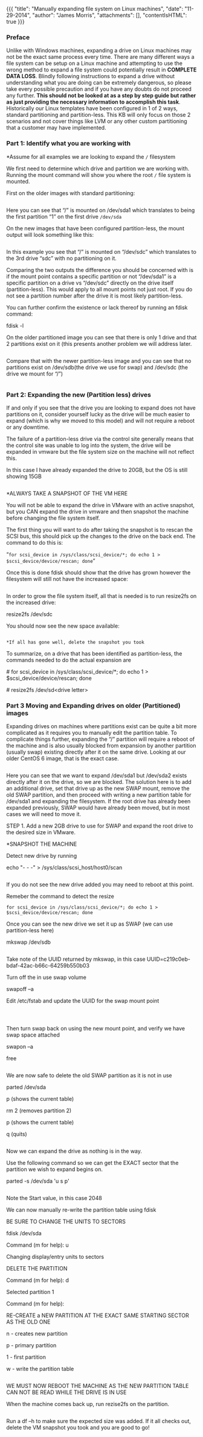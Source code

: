 {{{
  "title": "Manually expanding file system on Linux machines",
  "date": "11-29-2014",
  "author": "James Morris",
  "attachments": [],
  "contentIsHTML": true
}}}

<h3>Preface</h3>
</p>
<p>Unlike with Windows machines, expanding a drive on Linux machines may not be the exact same process every time. There are many different ways a file system can be setup on a Linux machine and attempting to use the wrong method to expand a file system could potentially result in <strong>COMPLETE DATA LOSS</strong>. Blindly following instructions to expand a drive without understanding what you are doing can be extremely dangerous, so please take every possible precaution and if you have any doubts do not proceed any further. <strong>This should not be looked at as a step by step guide but rather as just providing the necessary information to accomplish this task</strong>. Historically our Linux templates have been configured in 1 of 2 ways, standard partitioning and partition-less. This KB will only focus on those 2 scenarios and not cover things like LVM or any other custom partitioning that a customer may have implemented.</p>


<h3>Part 1: Identify what you are working with</h3>

<p>*Assume for all examples we are looking to expand the <code>/</code> filesystem</p>
<p>We first need to determine which drive and partition we are working with. Running the mount command will show you where the root <code>/</code> file system is mounted.</p>
<p>First on the older images with standard partitioning:</p>
<p><img src="../images/manually-expand-linux-1.png" alt /></p>
<p>Here you can see that “/” is mounted on /dev/sda1 which translates to being the first partition “1” on the first drive <code>/dev/sda</code> </p>


<p>On the new images that have been configured partition-less, the mount output will look something like this:</p>
<p><img src="../images/manually-expand-linux-2.png" alt />
</p>
<p>In this example you see that “/” is mounted on “/dev/sdc” which translates to the 3rd drive “sdc” with no partitioning on it. </p>
<p>Comparing the two outputs the difference you should be concerned with is if the mount point contains a specific partition or not “/dev/sda1” is a specific partition on a drive vs “/dev/sdc” directly on the drive itself (partition-less). This would
  apply to all mount points not just root. If you do not see a partition number after the drive it is most likely partition-less.</p>
<p>You can further confirm the existence or lack thereof by running an fdisk command:</p>
<p>fdisk -l</p>
<p>On the older partitioned image you can see that there is only 1 drive and that 2 partitions exist on it (this presents another problem we will address later.</p>
<p><img src="../images/manually-expand-linux-3.png" alt />
</p>

<p>Compare that with the newer partition-less image and you can see that no partitions exist on /dev/sdb(the drive we use for swap) and /dev/sdc (the drive we mount for “/”)</p>
<p><img  src="../images/manually-expand-linux-4.png" alt />
</p>

<h3>Part 2: Expanding the new (Partition less) drives</h3>

<p>If and only if you see that the drive you are looking to expand does not have partitions on it, consider yourself lucky as the drive will be much easier to expand (which is why we moved to this model) and will not require a reboot or any downtime.</p>
<p>The failure of a partition-less drive via the control site generally means that the control site was unable to log into the system, the drive will be expanded in vmware but the file system size on the machine will not reflect this. </p>
<p>In this case I have already expanded the drive to 20GB, but the OS is still showing 15GB </p>
<p><img src="../images/manually-expand-linux-5.png" alt />
</p>
<p>*ALWAYS TAKE A SNAPSHOT OF THE VM HERE</p>
<p>You will not be able to expand the drive in VMware with an active snapshot, but you CAN expand the drive in vmware and then snapshot the machine before changing the file system itself.</p>
<p>The first thing you will want to do after taking the snapshot is to rescan the SCSI bus, this should pick up the changes to the drive on the back end. The command to do this is:</p>
<p>“<code>for scsi_device in /sys/class/scsi_device/*; do echo 1 &gt; $scsi_device/device/rescan; done</code>”</p>
<p>Once this is done fdisk should show that the drive has grown however the filesystem will still not have the increased space:</p>
<p><img src="../images/manually-expand-linux-6.png" alt />
</p>


<p>In order to grow the file system itself, all that is needed is to run resize2fs on the increased drive:</p>
<p>resize2fs /dev/sdc</p>
<p>You should now see the new space available:</p>
<p><img src="../images/manually-expand-linux-7.png" alt />
</p>
<p><code>*If all has gone well, delete the snapshot you took</code>
</p>
<p>To summarize, on a drive that has been identified as partition-less, the commands needed to do the actual expansion are</p>
<p># for scsi_device in /sys/class/scsi_device/*; do echo 1 &gt; $scsi_device/device/rescan; done</p>
<p># resize2fs /dev/sd&lt;drive letter&gt;</p>


<h3>Part 3 Moving and Expanding drives on older (Partitioned) images</h3>
<p>Expanding drives on machines where partitions exist can be quite a bit more complicated as it requires you to manually edit the partition table. To complicate things further, expanding the “/” partition will require a reboot of the machine and is also usually blocked from expansion by another partition (usually swap) existing directly after it on the same drive. Looking at our older CentOS 6 image, that is the exact case.</p>
<p><img src="../images/manually-expand-linux-8.png" alt />
</p>

<p>Here you can see that we want to expand /dev/sda1 but /dev/sda2 exists directly after it on the drive, so we are blocked. The solution here is to add an additional drive, set that drive up as the new SWAP mount, remove the old SWAP partition, and then proceed with writing a new partition table for /dev/sda1 and expanding the filesystem. If the root drive has already been expanded previously, SWAP would have already been moved, but in most cases we will need to move it.</p>
<p>STEP 1. Add a new 2GB drive to use for SWAP and expand the root drive to the desired size in VMware.</p>
<p>*SNAPSHOT THE MACHINE</p>
<p>Detect new drive by running</p>
<p>echo "- - -" &gt; /sys/class/scsi_host/host0/scan</p>
<p><img src="../images/manually-expand-linux-9.png" alt />
</p>

<p>If you do not see the new drive added you may need to reboot at this point.</p>
<p>Remeber the command to detect the resize</p>
<pre><code>for scsi_device in /sys/class/scsi_device/*; do echo 1 &gt; $scsi_device/device/rescan; done</code></pre>

<p>Once you can see the new drive we set it up as SWAP (we can use partition-less here) </p>
<p>mkswap /dev/sdb</p>
<p><img src="../images/manually-expand-linux-10.png" alt />
</p>


<p>Take note of the UUID returned by mkswap, in this case UUID=c219c0eb-bdaf-42ac-b66c-64259b550b03</p>
<p>Turn off the in use swap volume</p>
<p>swapoff –a</p>
<p>Edit /etc/fstab and update the UUID for the swap mount point</p>
<p><img src="../images/manually-expand-linux-11.png" alt /></p>
<p><img src="../images/manually-expand-linux-12.png" alt />
</p>
<p><img src="../images/manually-expand-linux-13.png" alt />
</p>

<p>Then turn swap back on using the new mount point, and verify we have swap space attached</p>
<p>swapon –a</p>
<p>free</p>
<p><img src="../images/manually-expand-linux-14.png" alt />
</p>


<p>We are now safe to delete the old SWAP partition as it is not in use</p>
<p>parted /dev/sda</p>
<p>p (shows the current table)</p>
<p>rm 2 (removes partition 2)</p>
<p>p (shows the current table)</p>
<p>q (quits)</p>
<p><img src="../images/manually-expand-linux-15.png" alt />
</p>

<p>Now we can expand the drive as nothing is in the way.</p>
<p>Use the following command so we can get the EXACT sector that the partition we wish to expand begins on.</p>
<p>parted -s /dev/sda 'u s p'</p>
<p><img src="../images/manually-expand-linux-16.png" alt />
</p>

<p>Note the Start value, in this case 2048</p>
<p>We can now manually re-write the partition table using fdisk</p>
<p>BE SURE TO CHANGE THE UNITS TO SECTORS</p>
<p>fdisk /dev/sda</p>
<p>Command (m for help): u</p>
<p>Changing display/entry units to sectors</p>
<p>DELETE THE PARTITION</p>
<p>Command (m for help): d</p>
<p>Selected partition 1</p>
<p>Command (m for help):</p>

<p>RE-CREATE a NEW PARTITION AT THE EXACT SAME STARTING SECTOR AS THE OLD ONE</p>
<p>n - creates new partition</p>
<p>p - primary partition</p>
<p>1 - first partition</p>
<p>w - write the partition table</p>

<p><img src="../images/manually-expand-linux-17.png" alt />
</p>

<p>WE MUST NOW REBOOT THE MACHINE AS THE NEW PARTITION TABLE CAN NOT BE READ WHILE THE DRIVE IS IN USE</p>
<p>When the machine comes back up, run rezise2fs on the partition.</p>
<p><img src="../images/manually-expand-linux-18.png" alt />
</p>
<p>Run a df –h to make sure the expected size was added. If it all checks out, delete the VM snapshot you took and you are good to go!</p>
